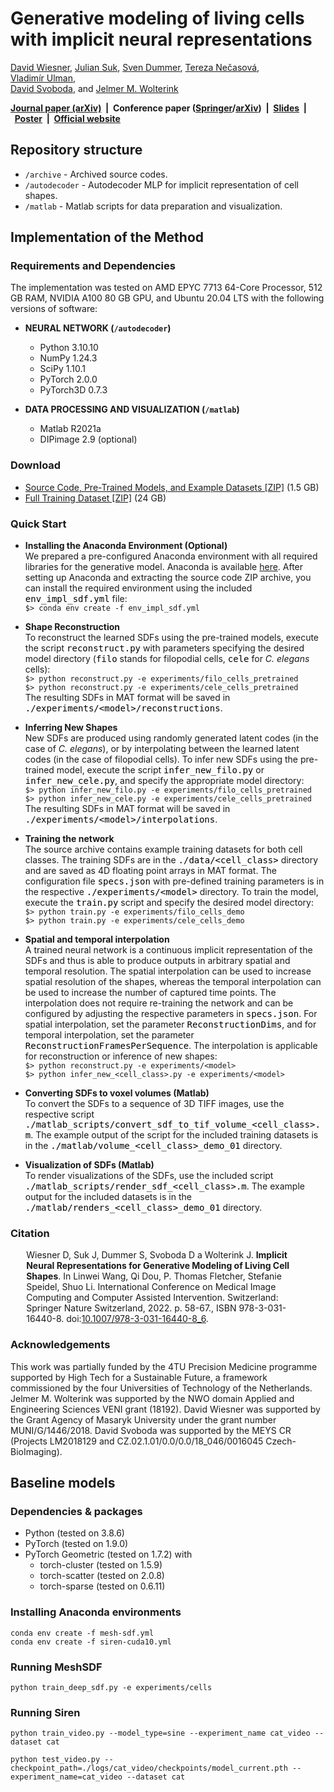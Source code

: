 # Generative modeling of living cells with implicit neural representations

<a href="mailto:wiesner@fi.muni.cz">David&nbsp;Wiesner</a>, <a href="mailto:j.m.suk@utwente.nl">Julian&nbsp;Suk</a>, <a href="mailto:s.c.dummer@utwente.nl">Sven&nbsp;Dummer</a>, <a href="mailto:xnecasovat@fi.muni.cz">Tereza&nbsp;Nečasová</a>, <a href="mailto:vladimir.ulman@vsb.cz">Vladimír&nbsp;Ulman</a>,<br/><a href="mailto:svoboda@fi.muni.cz">David&nbsp;Svoboda</a>, and&nbsp;<a href="mailto:j.m.wolterink@utwente.nl">Jelmer&nbsp;M.&nbsp;Wolterink</a>

<b><a href="https://arxiv.org/abs/2304.08960" target="_blank">Journal paper (arXiv)</a>&nbsp;&nbsp;|&nbsp;&nbsp;Conference paper (<a href="https://dx.doi.org/10.1007/978-3-031-16440-8_6" target="_blank">Springer</a>/<a href="https://arxiv.org/abs/2207.06283" target="_blank">arXiv</a>)&nbsp;&nbsp;|&nbsp;&nbsp;<a href="https://cbia.fi.muni.cz/files/simulations/implicit_shapes/MICCAI_2022_Oral_5_Implicit_Cell_Shapes.pdf" target="_blank">Slides</a>&nbsp;&nbsp;|&nbsp;&nbsp;<a href="https://cbia.fi.muni.cz/files/simulations/implicit_shapes/MICCAI_2022_Poster_Implicit_Cell_Shapes.pdf" target="_blank">Poster</a>&nbsp;&nbsp;|&nbsp;&nbsp;<a href="https://cbia.fi.muni.cz/research/simulations/implicit_shapes.html" target="_blank">Official website</a></b>



## Repository structure
* ``/archive`` - Archived source codes.
* ``/autodecoder`` - Autodecoder MLP for implicit representation of cell shapes.
* ``/matlab`` - Matlab scripts for data preparation and visualization.



## Implementation of the Method

### Requirements and Dependencies
The implementation was tested on AMD EPYC 7713 64-Core Processor, 512 GB RAM, NVIDIA A100 80 GB GPU, and Ubuntu 20.04 LTS with the following versions of software:

* <b>NEURAL NETWORK (``/autodecoder``)</b>
    - Python 3.10.10
    - NumPy 1.24.3
    - SciPy 1.10.1
    - PyTorch 2.0.0
    - PyTorch3D 0.7.3
    
* <b>DATA PROCESSING AND VISUALIZATION (``/matlab``)</b>
    - Matlab R2021a
    - DIPimage 2.9 (optional)
    
### Download
* [Source Code, Pre-Trained Models, and Example Datasets \[ZIP\]](https://cbia.fi.muni.cz/files/simulations/implicit_shapes/impl_sdf_source.zip) (1.5 GB)
* [Full Training Dataset \[ZIP\]](https://cbia.fi.muni.cz/simulator/data/train_sdfs.zip) (24 GB)
    
### Quick Start

* <b>Installing the Anaconda Environment (Optional)</b><br/>We prepared a pre-configured Anaconda environment with all required libraries for the generative model. Anaconda is available <a href="https://www.anaconda.com" target="_blank">here</a>. After setting up Anaconda and extracting the source code ZIP archive, you can install the required environment using the included <code style="color: black;font-size: 14px;">env_impl_sdf.yml</code> file:<br/>
``$> conda env create -f env_impl_sdf.yml``

* <b>Shape Reconstruction</b><br/>To reconstruct the learned SDFs using the pre-trained models, execute the script <code style="color: black;font-size: 14px;">reconstruct.py</code> with parameters specifying the desired model directory (<code style="color: black;font-size: 14px;">filo</code> stands for filopodial cells, <code style="color: black;font-size: 14px;">cele</code> for <i>C. elegans</i> cells):<br/>
``$> python reconstruct.py -e experiments/filo_cells_pretrained``<br/>
``$> python reconstruct.py -e experiments/cele_cells_pretrained``<br/>
The resulting SDFs in MAT format will be saved in <code style="color: black;font-size: 14px;">./experiments/&lt;model&gt;/reconstructions</code>.

* <b>Inferring New Shapes</b><br/>New SDFs are produced using randomly generated latent codes (in the case of <i>C. elegans</i>), or by interpolating between the learned latent codes (in the case of filopodial cells). To infer new SDFs using the pre-trained model, execute the script <code style="color: black;font-size: 14px;">infer_new_filo.py</code> or <code style="color: black;font-size: 14px;">infer_new_cele.py</code>, and specify the appropriate model directory:<br/>
``$> python infer_new_filo.py -e experiments/filo_cells_pretrained``<br/>
``$> python infer_new_cele.py -e experiments/cele_cells_pretrained``<br/>
The resulting SDFs in MAT format will be saved in <code style="color: black;font-size: 14px;">./experiments/&lt;model&gt;/interpolations</code>.

* <b>Training the network</b><br/>The source archive contains example training datasets for both cell classes. The training SDFs are in the <code style="color: black;font-size: 14px;">./data/&lt;cell_class&gt;</code> directory and are saved as 4D floating point arrays in MAT format. The configuration file <code style="color: black;font-size: 14px;">specs.json</code> with pre-defined training parameters is in the respective <code style="color: black;font-size: 14px;">./experiments/&lt;model&gt;</code> directory. To train the model, execute the <code style="color: black;font-size: 14px;">train.py</code> script and specify the desired model directory:<br/>
``$> python train.py -e experiments/filo_cells_demo``<br/>
``$> python train.py -e experiments/cele_cells_demo``

* <b>Spatial and temporal interpolation</b><br/>A trained neural network is a continuous implicit representation of the SDFs and thus is able to produce outputs in arbitrary spatial and temporal resolution. The spatial interpolation can be used to increase spatial resolution of the shapes, whereas the temporal interpolation can be used to increase the number of captured time points. The interpolation does not require re-training the network and can be configured by adjusting the respective parameters in <code style="color: black;font-size: 14px;">specs.json</code>. For spatial interpolation, set the parameter <code style="color: black;font-size: 14px;">ReconstructionDims</code>, and for temporal interpolation, set the parameter <code style="color: black;font-size: 14px;">ReconstructionFramesPerSequence</code>. The interpolation is applicable for reconstruction or inference of new shapes:<br/>
``$> python reconstruct.py -e experiments/<model>``<br/>
``$> python infer_new_<cell_class>.py -e experiments/<model>``<br/>   

* <b>Converting SDFs to voxel volumes (Matlab)</b><br/>To convert the SDFs to a sequence of 3D TIFF images, use the respective script <code style="color: black;font-size: 14px;">./matlab_scripts/convert_sdf_to_tif_volume&#95;&lt;cell_class&gt;.m</code>. The example output of the script for the included training datasets is in the <code style="color: black;font-size: 14px;">./matlab/volume&#95;&lt;cell_class&gt;_demo_01</code> directory.

* <b>Visualization of SDFs (Matlab)</b><br/>To render visualizations of the SDFs, use the included script <code style="color: black;font-size: 14px;">./matlab_scripts/render_sdf&#95;&lt;cell_class&gt;.m</code>. The example output for the included datasets is in the <code style="color: black;font-size: 14px;">./matlab/renders&#95;&lt;cell_class&gt;_demo_01</code> directory.

### Citation
<div style="width: 90%; margin: auto;">
Wiesner D, Suk J, Dummer S, Svoboda D a Wolterink J. <b>Implicit Neural Representations for Generative Modeling of Living Cell Shapes</b>. In Linwei Wang, Qi Dou, P. Thomas Fletcher, Stefanie Speidel, Shuo Li. International Conference on Medical Image Computing and Computer Assisted Intervention. Switzerland: Springer Nature Switzerland, 2022. p. 58-67., ISBN 978-3-031-16440-8. doi:<a href="https://dx.doi.org/10.1007/978-3-031-16440-8_6" target="_blank">10.1007/978-3-031-16440-8_6</a>. 
</div>

### Acknowledgements
This work was partially funded by the 4TU Precision Medicine programme supported by High Tech for a Sustainable Future, a framework commissioned by the four Universities of Technology of the Netherlands. Jelmer M. Wolterink was supported by the NWO domain Applied and Engineering Sciences VENI grant (18192). David Wiesner was supported by the Grant Agency of Masaryk University under the grant number MUNI/G/1446/2018. David Svoboda was supported by the MEYS CR (Projects LM2018129 and CZ.02.1.01/0.0/0.0/18_046/0016045 Czech-BioImaging). 



## Baseline models

### Dependencies & packages
* Python (tested on 3.8.6)
* PyTorch (tested on 1.9.0)
* PyTorch Geometric (tested on 1.7.2) with
  * torch-cluster (tested on 1.5.9)
  * torch-scatter (tested on 2.0.8)
  * torch-sparse (tested on 0.6.11)
  
### Installing Anaconda environments
```
conda env create -f mesh-sdf.yml
conda env create -f siren-cuda10.yml
```

### Running MeshSDF
```
python train_deep_sdf.py -e experiments/cells
```

### Running Siren
```
python train_video.py --model_type=sine --experiment_name cat_video --dataset cat

python test_video.py --checkpoint_path=./logs/cat_video/checkpoints/model_current.pth --experiment_name=cat_video --dataset cat
```
